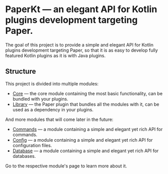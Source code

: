 # PaperKt — an elegant API for Kotlin plugins development targeting Paper.

The goal of this project is to provide a simple and elegant API for Kotlin plugins development targeting Paper, so that
it is as easy to develop fully featured Kotlin plugins as it is with Java plugins.

## Structure

This project is divided into multiple modules:

- [Core](core) — the core module containing the most basic functionality, can be bundled with your plugins.
- [Library](library) — the Paper plugin that bundles all the modules with it, can be used as a dependency in your
  plugins.

And more modules that will come later in the future:

- [Commands](commands) — a module containing a simple and elegant yet rich API for commands.
- [Config](config) — a module containing a simple and elegant yet rich API for configuration files.
- [Database](database) — a module containing a simple and elegant yet rich API for databases.

Go to the respective module's page to learn more about it.
